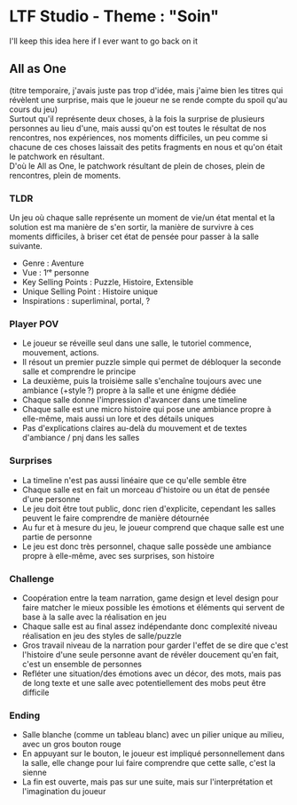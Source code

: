 # LTF Studio - Theme : "Soin"
I'll keep this idea here if I ever want to go back on it

## All as One 
(titre temporaire, j'avais juste pas trop d'idée, mais j'aime bien les titres qui révèlent une surprise, mais que le joueur ne se rende compte du spoil qu'au cours du jeu)  
Surtout qu'il représente deux choses, à la fois la surprise de plusieurs personnes au lieu d'une, mais aussi qu'on est toutes le résultat de nos rencontres, nos expériences, nos moments difficiles, un peu comme si chacune de ces choses laissait des petits fragments en nous et qu'on était le patchwork en résultant.  
D'où le All as One, le patchwork résultant de plein de choses, plein de rencontres, plein de moments.

### TLDR
Un jeu où chaque salle représente un moment de vie/un état mental et la solution est ma manière de s'en sortir, la manière de survivre à ces moments difficiles, à briser cet état de pensée pour passer à la salle suivante.
- Genre : Aventure
- Vue : 1ʳᵉ personne 
- Key Selling Points : Puzzle, Histoire, Extensible 
- Unique Selling Point : Histoire unique 
- Inspirations : superliminal, portal, ?

### Player POV
- Le joueur se réveille seul dans une salle, le tutoriel commence, mouvement, actions.
- Il résout un premier puzzle simple qui permet de débloquer la seconde salle et comprendre le principe
- La deuxième, puis la troisième salle s'enchaîne toujours avec une ambiance (+style ?) propre à la salle et une énigme dédiée
- Chaque salle donne l'impression d'avancer dans une timeline 
- Chaque salle est une micro histoire qui pose une ambiance propre à elle-même, mais aussi un lore et des détails uniques
- Pas d'explications claires au-delà du mouvement et de textes d'ambiance / pnj dans les salles

### Surprises
- La timeline n'est pas aussi linéaire que ce qu'elle semble être
- Chaque salle est en fait un morceau d'histoire ou un état de pensée d'une personne
- Le jeu doit être tout public, donc rien d'explicite, cependant les salles peuvent le faire comprendre de manière détournée
- Au fur et à mesure du jeu, le joueur comprend que chaque salle est une partie de personne
- Le jeu est donc très personnel, chaque salle possède une ambiance propre à elle-même, avec ses surprises, son histoire

### Challenge
- Coopération entre la team narration, game design et level design pour faire matcher le mieux possible les émotions et éléments qui servent de base à la salle avec la réalisation en jeu
- Chaque salle est au final assez indépendante donc complexité niveau réalisation en jeu des styles de salle/puzzle 
- Gros travail niveau de la narration pour garder l'effet de se dire que c'est l'histoire d'une seule personne avant de révéler doucement qu'en fait, c'est un ensemble de personnes
- Refléter une situation/des émotions avec un décor, des mots, mais pas de long texte et une salle avec potentiellement des mobs peut être difficile 

### Ending
- Salle blanche (comme un tableau blanc) avec un pilier unique au milieu, avec un gros bouton rouge
- En appuyant sur le bouton, le joueur est impliqué personnellement dans la salle, elle change pour lui faire comprendre que cette salle, c'est la sienne 
- La fin est ouverte, mais pas sur une suite, mais sur l'interprétation et l'imagination du joueur 

